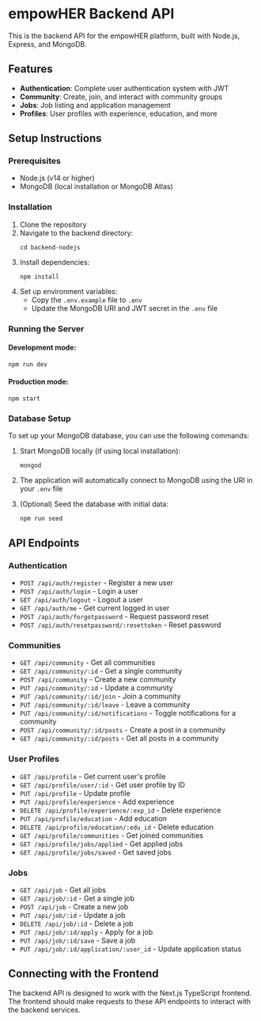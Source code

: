 # empowHER Backend API

This is the backend API for the empowHER platform, built with Node.js, Express, and MongoDB.

## Features

- **Authentication**: Complete user authentication system with JWT
- **Community**: Create, join, and interact with community groups
- **Jobs**: Job listing and application management
- **Profiles**: User profiles with experience, education, and more

## Setup Instructions

### Prerequisites

- Node.js (v14 or higher)
- MongoDB (local installation or MongoDB Atlas)

### Installation

1. Clone the repository
2. Navigate to the backend directory:
   ```
   cd backend-nodejs
   ```
3. Install dependencies:
   ```
   npm install
   ```
4. Set up environment variables:
   - Copy the `.env.example` file to `.env`
   - Update the MongoDB URI and JWT secret in the `.env` file

### Running the Server

#### Development mode:

```
npm run dev
```

#### Production mode:

```
npm start
```

### Database Setup

To set up your MongoDB database, you can use the following commands:

1. Start MongoDB locally (if using local installation):

   ```
   mongod
   ```

2. The application will automatically connect to MongoDB using the URI in your `.env` file

3. (Optional) Seed the database with initial data:
   ```
   npm run seed
   ```

## API Endpoints

### Authentication

- `POST /api/auth/register` - Register a new user
- `POST /api/auth/login` - Login a user
- `GET /api/auth/logout` - Logout a user
- `GET /api/auth/me` - Get current logged in user
- `POST /api/auth/forgotpassword` - Request password reset
- `POST /api/auth/resetpassword/:resettoken` - Reset password

### Communities

- `GET /api/community` - Get all communities
- `GET /api/community/:id` - Get a single community
- `POST /api/community` - Create a new community
- `PUT /api/community/:id` - Update a community
- `PUT /api/community/:id/join` - Join a community
- `PUT /api/community/:id/leave` - Leave a community
- `PUT /api/community/:id/notifications` - Toggle notifications for a community
- `POST /api/community/:id/posts` - Create a post in a community
- `GET /api/community/:id/posts` - Get all posts in a community

### User Profiles

- `GET /api/profile` - Get current user's profile
- `GET /api/profile/user/:id` - Get user profile by ID
- `PUT /api/profile` - Update profile
- `PUT /api/profile/experience` - Add experience
- `DELETE /api/profile/experience/:exp_id` - Delete experience
- `PUT /api/profile/education` - Add education
- `DELETE /api/profile/education/:edu_id` - Delete education
- `GET /api/profile/communities` - Get joined communities
- `GET /api/profile/jobs/applied` - Get applied jobs
- `GET /api/profile/jobs/saved` - Get saved jobs

### Jobs

- `GET /api/job` - Get all jobs
- `GET /api/job/:id` - Get a single job
- `POST /api/job` - Create a new job
- `PUT /api/job/:id` - Update a job
- `DELETE /api/job/:id` - Delete a job
- `PUT /api/job/:id/apply` - Apply for a job
- `PUT /api/job/:id/save` - Save a job
- `PUT /api/job/:id/application/:user_id` - Update application status

## Connecting with the Frontend

The backend API is designed to work with the Next.js TypeScript frontend. The frontend should make requests to these API endpoints to interact with the backend services.
